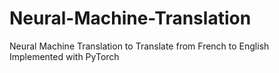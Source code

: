 # Neural-Machine-Translation
Neural Machine Translation to Translate from French to English Implemented with PyTorch
